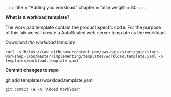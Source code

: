 +++
title = "Adding you workload"
chapter = false
weight = 80
+++

**What is a workload template?**

The workload template contain the product specfic code. For the purpose of this lab we will create a AutoScaled web server template as the workload.

*Download the workload template*

`curl -s https://raw.githubusercontent.com/aws-quickstart/quickstart-workshop-labs/master/implementing/templates/workload.template.yaml -o templates/workload.template.yaml`

**Commit changes to repo**

git add templates/workload.template.yaml

`git commit -a -m 'Added Workload'`
